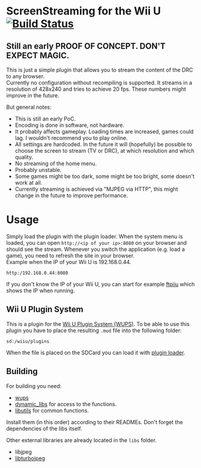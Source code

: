 # ScreenStreaming for the Wii U [![Build Status](https://api.travis-ci.org/Maschell/StreamingPluginWiiU.svg?branch=master)](https://travis-ci.org/Maschell/StreamingPluginWiiU)

## Still an early PROOF OF CONCEPT. DON'T EXPECT MAGIC.

This is just a simple plugin that allows you to stream the content of the DRC to any browser.  
Currently no configuration without recompiling is supported. It streams in a resolution of 428x240 and tries to achieve 20 fps. These numbers might improve in the future.

But general notes:
- This is still an early PoC.
- Encoding is done in software, not hardware.
- It probably affects gameplay. Loading times are increased, games could lag. I wouldn't recommend you to play online.
- All settings are hardcoded. In the future it will (hopefully) be possible to choose the screen to stream (TV or DRC), at which resolution and which quality.
- No streaming of the home menu.
- Probably unstable.
- Some games might be too dark, some might be too bright, some doesn't work at all.
- Currently streaming is achieved via "MJPEG via HTTP", this might change in the future to improve performance.

# Usage
Simply load the plugin with the plugin loader. When the system menu is loaded, you can open `http://<ip of your ip>:8080` on your browser and should see the stream. Whenever you switch the application (e.g. load a game), you need to refresh the site in your browser.  
Example when the IP of your Wii U is 192.168.0.44.
```
http:/192.168.0.44:8080
```
If you don't know the IP of your Wii U, you can start for example [ftpiiu](https://github.com/dimok789/ftpiiu) which shows the IP when running.

## Wii U Plugin System
This is a plugin for the [Wii U Plugin System (WUPS)](https://github.com/Maschell/WiiUPluginSystem/). To be able to use this plugin you have to place the resulting `.mod` file into the following folder:

```
sd:/wiiu/plugins
```
When the file is placed on the SDCard you can load it with [plugin loader](https://github.com/Maschell/WiiUPluginSystem/).

## Building

For building you need: 
- [wups](https://github.com/Maschell/WiiUPluginSystem)
- [dynamic_libs](https://github.com/Maschell/dynamic_libs/tree/lib) for access to the functions.
- [libutils](https://github.com/Maschell/libutils) for common functions.

Install them (in this order) according to their READMEs. Don't forget the dependencies of the libs itself.

Other external libraries are already located in the `libs` folder.

- libjpeg
- [libturbojpeg](https://libjpeg-turbo.org/)
